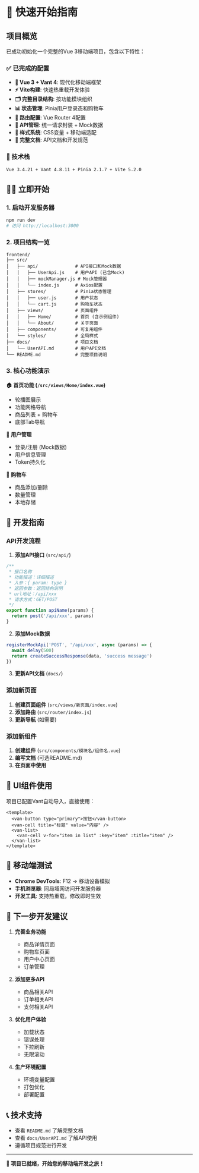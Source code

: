 # 🚀 快速开始指南

## 项目概览

已成功初始化一个完整的Vue 3移动端项目，包含以下特性：

### ✅ 已完成的配置

- **📱 Vue 3 + Vant 4**: 现代化移动端框架
- **⚡ Vite构建**: 快速热重载开发体验
- **🗂️ 完整目录结构**: 按功能模块组织
- **📊 状态管理**: Pinia用户登录态和购物车
- **🔗 路由配置**: Vue Router 4配置
- **📡 API管理**: 统一请求封装 + Mock数据
- **🎨 样式系统**: CSS变量 + 移动端适配
- **📖 完整文档**: API文档和开发规范

### 🎯 技术栈

```
Vue 3.4.21 + Vant 4.8.11 + Pinia 2.1.7 + Vite 5.2.0
```

## 🏃‍♂️ 立即开始

### 1. 启动开发服务器

```bash
npm run dev
# 访问 http://localhost:3000
```

### 2. 项目结构一览

```
frontend/
├── src/
│   ├── api/              # API接口和Mock数据
│   │   ├── UserApi.js    # 用户API (已含Mock)
│   │   ├── mockManager.js # Mock管理器
│   │   └── index.js      # Axios配置
│   ├── stores/           # Pinia状态管理
│   │   ├── user.js       # 用户状态
│   │   └── cart.js       # 购物车状态
│   ├── views/            # 页面组件
│   │   ├── Home/         # 首页 (含示例组件)
│   │   └── About/        # 关于页面
│   ├── components/       # 可复用组件
│   └── styles/           # 全局样式
├── docs/                 # 项目文档
│   └── UserAPI.md        # 用户API文档
└── README.md             # 完整项目说明
```

### 3. 核心功能演示

**🏠 首页功能 (`/src/views/Home/index.vue`)**
- 轮播图展示
- 功能网格导航
- 商品列表 + 购物车
- 底部Tab导航

**👤 用户管理**
- 登录/注册 (Mock数据)
- 用户信息管理
- Token持久化

**🛒 购物车**
- 商品添加/删除
- 数量管理
- 本地存储

## 🔧 开发指南

### API开发流程

1. **添加API接口** (`src/api/`)
```javascript
/**
 * 接口名称
 * 功能描述：详细描述
 * 入参：{ param: type }
 * 返回参数：返回结构说明
 * url地址：/api/xxx
 * 请求方式：GET/POST
 */
export function apiName(params) {
  return post('/api/xxx', params)
}
```

2. **添加Mock数据**
```javascript
registerMockApi('POST', '/api/xxx', async (params) => {
  await delay(500)
  return createSuccessResponse(data, 'success message')
})
```

3. **更新API文档** (`docs/`)

### 添加新页面

1. **创建页面组件** (`src/views/新页面/index.vue`)
2. **添加路由** (`src/router/index.js`)
3. **更新导航** (如需要)

### 添加新组件

1. **创建组件** (`src/components/模块名/组件名.vue`)
2. **编写文档** (可选README.md)
3. **在页面中使用**

## 🎨 UI组件使用

项目已配置Vant自动导入，直接使用：

```vue
<template>
  <van-button type="primary">按钮</van-button>
  <van-cell title="标题" value="内容" />
  <van-list>
    <van-cell v-for="item in list" :key="item" :title="item" />
  </van-list>
</template>
```

## 📱 移动端测试

- **Chrome DevTools**: F12 → 移动设备模拟
- **手机浏览器**: 同局域网访问开发服务器
- **开发工具**: 支持热重载，修改即时生效

## 🚧 下一步开发建议

1. **完善业务功能**
   - 商品详情页面
   - 购物车页面
   - 用户中心页面
   - 订单管理

2. **添加更多API**
   - 商品相关API
   - 订单相关API
   - 支付相关API

3. **优化用户体验**
   - 加载状态
   - 错误处理
   - 下拉刷新
   - 无限滚动

4. **生产环境配置**
   - 环境变量配置
   - 打包优化
   - 部署配置

## 📞 技术支持

- 查看 `README.md` 了解完整文档
- 查看 `docs/UserAPI.md` 了解API使用
- 遵循项目规范进行开发

---

**🎉 项目已就绪，开始您的移动端开发之旅！** 